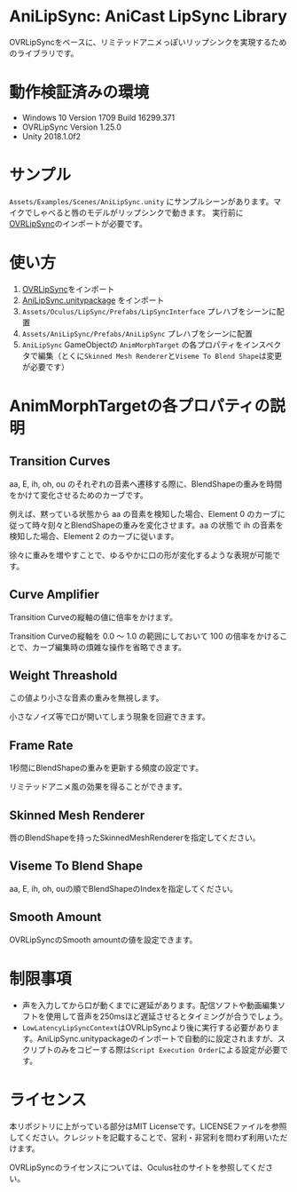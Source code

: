 # AniLipSync: AniCast LipSync Library
OVRLipSyncをベースに、リミテッドアニメっぽいリップシンクを実現するためのライブラリです。

# 動作検証済みの環境
- Windows 10 Version 1709 Build 16299.371
- OVRLipSync Version 1.25.0
- Unity 2018.1.0f2

# サンプル
`Assets/Examples/Scenes/AniLipSync.unity` にサンプルシーンがあります。マイクでしゃべると唇のモデルがリップシンクで動きます。
実行前に[OVRLipSync](https://developer.oculus.com/downloads/package/oculus-lipsync-unity/)のインポートが必要です。

# 使い方
1. [OVRLipSync](https://developer.oculus.com/downloads/package/oculus-lipsync-unity/)をインポート
2. [AniLipSync.unitypackage](https://github.com/XVI/AniLipSync/releases) をインポート
3. `Assets/Oculus/LipSync/Prefabs/LipSyncInterface` プレハブをシーンに配置
4. `Assets/AniLipSync/Prefabs/AniLipSync` プレハブをシーンに配置
5. `AniLipSync` GameObjectの `AnimMorphTarget` の各プロパティをインスペクタで編集（とくに`Skinned Mesh Renderer`と`Viseme To Blend Shape`は変更が必要です）

# AnimMorphTargetの各プロパティの説明
## Transition Curves
aa, E, ih, oh, ou のそれぞれの音素へ遷移する際に、BlendShapeの重みを時間をかけて変化させるためのカーブです。

例えば、黙っている状態から aa の音素を検知した場合、Element 0 のカーブに従って時々刻々とBlendShapeの重みを変化させます。aa の状態で ih の音素を検知した場合、Element 2 のカーブに従います。

徐々に重みを増やすことで、ゆるやかに口の形が変化するような表現が可能です。

## Curve Amplifier
Transition Curveの縦軸の値に倍率をかけます。

Transition Curveの縦軸を 0.0 ～ 1.0 の範囲にしておいて 100 の倍率をかけることで、カーブ編集時の煩雑な操作を省略できます。

## Weight Threashold
この値より小さな音素の重みを無視します。

小さなノイズ等で口が開いてしまう現象を回避できます。

## Frame Rate
1秒間にBlendShapeの重みを更新する頻度の設定です。

リミテッドアニメ風の効果を得ることができます。

## Skinned Mesh Renderer
唇のBlendShapeを持ったSkinnedMeshRendererを指定してください。

## Viseme To Blend Shape
aa, E, ih, oh, ouの順でBlendShapeのIndexを指定してください。

## Smooth Amount
OVRLipSyncのSmooth amountの値を設定できます。

# 制限事項
- 声を入力してから口が動くまでに遅延があります。配信ソフトや動画編集ソフトを使用して音声を250msほど遅延させるとタイミングが合うでしょう。
- `LowLatencyLipSyncContext`はOVRLipSyncより後に実行する必要があります。AniLipSync.unitypackageのインポートで自動的に設定されますが、スクリプトのみをコピーする際は`Script Execution Order`による設定が必要です。

# ライセンス
本リポジトリに上がっている部分はMIT Licenseです。LICENSEファイルを参照してください。クレジットを記載することで、営利・非営利を問わず利用いただけます。

OVRLipSyncのライセンスについては、Oculus社のサイトを参照してください。
